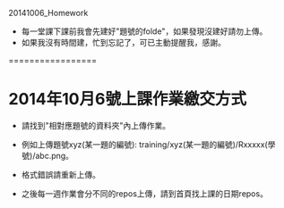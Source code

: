 20141006_Homework

* 每一堂課下課前我會先建好"題號的folde"，如果發現沒建好請勿上傳。
* 如果我沒有時間建，忙到忘記了，可已主動提醒我，感謝。

=================

# 2014年10月6號上課作業繳交方式


* 請找到"相對應題號的資料夾"內上傳作業。

* 例如上傳題號xyz(某一題的編號): training/xyz(某一題的編號)/Rxxxxx(學號)/abc.png。

* 格式錯誤請重新上傳。

* 之後每一週作業會分不同的repos上傳，請到首頁找上課的日期repos。
